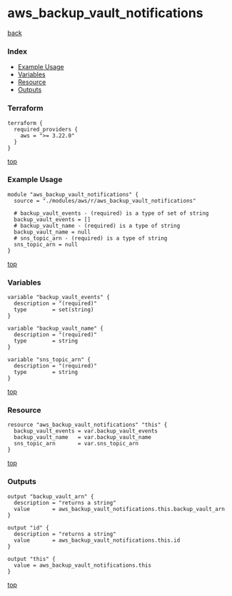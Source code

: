 # aws_backup_vault_notifications

[back](../aws.md)

### Index

- [Example Usage](#example-usage)
- [Variables](#variables)
- [Resource](#resource)
- [Outputs](#outputs)

### Terraform

```hcl
terraform {
  required_providers {
    aws = ">= 3.22.0"
  }
}
```

[top](#index)

### Example Usage

```hcl
module "aws_backup_vault_notifications" {
  source = "./modules/aws/r/aws_backup_vault_notifications"

  # backup_vault_events - (required) is a type of set of string
  backup_vault_events = []
  # backup_vault_name - (required) is a type of string
  backup_vault_name = null
  # sns_topic_arn - (required) is a type of string
  sns_topic_arn = null
}
```

[top](#index)

### Variables

```hcl
variable "backup_vault_events" {
  description = "(required)"
  type        = set(string)
}

variable "backup_vault_name" {
  description = "(required)"
  type        = string
}

variable "sns_topic_arn" {
  description = "(required)"
  type        = string
}
```

[top](#index)

### Resource

```hcl
resource "aws_backup_vault_notifications" "this" {
  backup_vault_events = var.backup_vault_events
  backup_vault_name   = var.backup_vault_name
  sns_topic_arn       = var.sns_topic_arn
}
```

[top](#index)

### Outputs

```hcl
output "backup_vault_arn" {
  description = "returns a string"
  value       = aws_backup_vault_notifications.this.backup_vault_arn
}

output "id" {
  description = "returns a string"
  value       = aws_backup_vault_notifications.this.id
}

output "this" {
  value = aws_backup_vault_notifications.this
}
```

[top](#index)